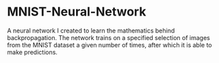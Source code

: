 # MNIST-Neural-Network
A neural network I created to learn the mathematics behind backpropagation. The network trains on a specified selection of images from the MNIST dataset a given number of times, after which it is able to make predictions.
